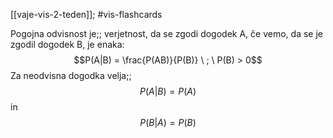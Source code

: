 [[vaje-vis-2-teden]]; #vis-flashcards 

Pogojna odvisnost je;; verjetnost, da se zgodi dogodek A, če vemo, da se je zgodil dogodek B, je enaka: $$P(A|B) = \frac{P(AB)}{P(B)} \ ; \ P(B) > 0$$ Za neodvisna dogodka velja;; $$P(A|B) = P(A)$$ in $$P(B|A) = P(B)$$